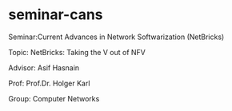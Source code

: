 # seminar-cans
Seminar:Current Advances in Network Softwarization (NetBricks)

Topic: NetBricks: Taking the V out of NFV

Advisor: Asif Hasnain

Prof: Prof.Dr. Holger Karl

Group: Computer Networks
